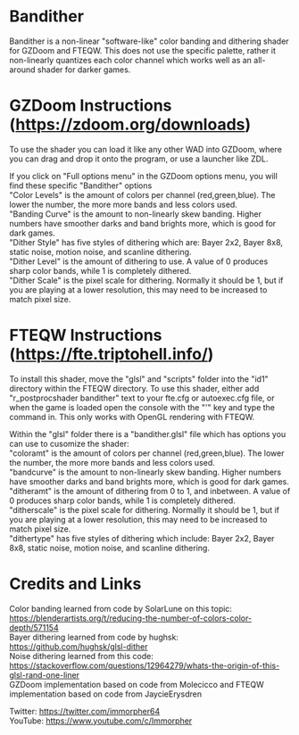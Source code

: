 # Bandither
Bandither is a non-linear "software-like" color banding and dithering shader for GZDoom and FTEQW. This does not use the specific palette, rather it non-linearly quantizes each color channel which works well as an all-around shader for darker games.

# GZDoom Instructions (https://zdoom.org/downloads)
To use the shader you can load it like any other WAD into GZDoom, where you can drag and drop it onto the program, or use a launcher like ZDL.  
  
If you click on "Full options menu" in the GZDoom options menu, you will find these specific "Bandither" options  
"Color Levels" is the amount of colors per channel (red,green,blue). The lower the number, the more more bands and less colors used.  
"Banding Curve" is the amount to non-linearly skew banding. Higher numbers have smoother darks and band brights more, which is good for dark games.  
"Dither Style" has five styles of dithering which are: Bayer 2x2, Bayer 8x8, static noise, motion noise, and scanline dithering.  
"Dither Level" is the amount of dithering to use. A value of 0 produces sharp color bands, while 1 is completely dithered.  
"Dither Scale" is the pixel scale for dithering. Normally it should be 1, but if you are playing at a lower resolution, this may need to be increased to match pixel size.  

# FTEQW Instructions (https://fte.triptohell.info/)
To install this shader, move the "glsl" and "scripts" folder into the "id1" directory within the FTEQW directory. To use this shader, either add "r_postprocshader bandither" text to your fte.cfg or autoexec.cfg file, or when the game is loaded open the console with the "'" key and type the command in. This only works with OpenGL rendering with FTEQW.  
  
Within the "glsl" folder there is a "bandither.glsl" file which has options you can use to cusomize the shader:  
"coloramt" is the amount of colors per channel (red,green,blue). The lower the number, the more more bands and less colors used.  
"bandcurve" is the amount to non-linearly skew banding. Higher numbers have smoother darks and band brights more, which is good for dark games.  
"ditheramt" is the amount of dithering from 0 to 1, and inbetween. A value of 0 produces sharp color bands, while 1 is completely dithered.  
"ditherscale" is the pixel scale for dithering. Normally it should be 1, but if you are playing at a lower resolution, this may need to be increased to match pixel size.  
"dithertype" has five styles of dithering which include: Bayer 2x2, Bayer 8x8, static noise, motion noise, and scanline dithering.  

# Credits and Links  
Color banding learned from code by SolarLune on this topic: https://blenderartists.org/t/reducing-the-number-of-colors-color-depth/571154  
Bayer dithering learned from code by hughsk: https://github.com/hughsk/glsl-dither  
Noise dithering learned from this code: https://stackoverflow.com/questions/12964279/whats-the-origin-of-this-glsl-rand-one-liner  
GZDoom implementation based on code from Molecicco and FTEQW implementation based on code from JaycieErysdren  
  
Twitter: https://twitter.com/immorpher64  
YouTube: https://www.youtube.com/c/Immorpher  
